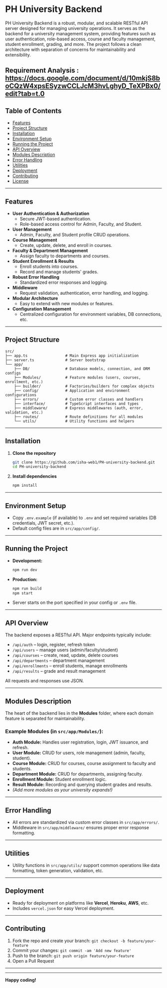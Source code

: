 # PH University Backend

PH University Backend is a robust, modular, and scalable RESTful API server designed for managing university operations. It serves as the backend for a university management system, providing features such as user authentication, role-based access, course and faculty management, student enrollment, grading, and more. The project follows a clean architecture with separation of concerns for maintainability and extensibility.

## Requirement Analysis :  https://docs.google.com/document/d/10mkjS8boCQzW4xpsESyzwCCLJcM3hvLghyD_TeXPBx0/edit?tab=t.0


## Table of Contents

- [Features](#features)
- [Project Structure](#project-structure)
- [Installation](#installation)
- [Environment Setup](#environment-setup)
- [Running the Project](#running-the-project)
- [API Overview](#api-overview)
- [Modules Description](#modules-description)
- [Error Handling](#error-handling)
- [Utilities](#utilities)
- [Deployment](#deployment)
- [Contributing](#contributing)
- [License](#license)

---

## Features

- **User Authentication & Authorization**
  - Secure JWT-based authentication.
  - Role-based access control for Admin, Faculty, and Student.
- **User Management**
  - Admin, Faculty, and Student profile CRUD operations.
- **Course Management**
  - Create, update, delete, and enroll in courses.
- **Faculty & Department Management**
  - Assign faculty to departments and courses.
- **Student Enrollment & Results**
  - Enroll students into courses.
  - Record and manage students' grades.
- **Robust Error Handling**
  - Standardized error responses and logging.
- **Middleware**
  - Request validation, authentication, error handling, and logging.
- **Modular Architecture**
  - Easy to extend with new modules or features.
- **Configuration Management**
  - Centralized configuration for environment variables, DB connections, etc.

---

## Project Structure

```
src/
├── app.ts                 # Main Express app initialization
├── server.ts              # Server bootstrap
└── app/
    ├── DB/                # Database models, connection, and ORM configs
    ├── Modules/           # Feature modules (users, courses, enrollment, etc.)
    ├── builder/           # Factories/builders for complex objects
    ├── config/            # Application and environment configurations
    ├── errors/            # Custom error classes and handlers
    ├── interface/         # TypeScript interfaces and types
    ├── middleware/        # Express middlewares (auth, error, validation, etc.)
    ├── routes/            # Route definitions for all modules
    └── utils/             # Utility functions and helpers
```

---

## Installation

1. **Clone the repository**
   ```bash
   git clone https://github.com/isha-web1/PH-university-backend.git
   cd PH-university-backend
   ```

2. **Install dependencies**
   ```bash
   npm install
   ```

---

## Environment Setup

- Copy `.env.example` (if available) to `.env` and set required variables (DB credentials, JWT secret, etc.).
- Default config files are in `src/app/config/`.

---

## Running the Project

- **Development:**
  ```bash
  npm run dev
  ```
- **Production:**
  ```bash
  npm run build
  npm start
  ```

- Server starts on the port specified in your config or `.env` file.

---

## API Overview

The backend exposes a RESTful API. Major endpoints typically include:

- `/api/auth` – login, register, refresh token
- `/api/users` – manage users (admin/faculty/student)
- `/api/courses` – create, read, update, delete courses
- `/api/departments` – department management
- `/api/enrollments` – enroll students, manage enrollments
- `/api/results` – grade and result management

All requests and responses use JSON.

---

## Modules Description

The heart of the backend lies in the **Modules** folder, where each domain feature is separated for maintainability.

### Example Modules (in `src/app/Modules/`):

- **Auth Module:** Handles user registration, login, JWT issuance, and refresh.
- **User Module:** CRUD for users, role management (admin, faculty, student).
- **Course Module:** CRUD for courses, course assignment to faculty and students.
- **Department Module:** CRUD for departments, assigning faculty.
- **Enrollment Module:** Student enrollment logic.
- **Result Module:** Recording and querying student grades and results.
- *(Add more modules as your university expands!)*

---

## Error Handling

- All errors are standardized via custom error classes in `src/app/errors/`.
- Middleware in `src/app/middleware/` ensures proper error response formatting.

---

## Utilities

- Utility functions in `src/app/utils/` support common operations like data formatting, token generation, validation, etc.

---

## Deployment

- Ready for deployment on platforms like **Vercel**, **Heroku**, **AWS**, etc.
- Includes `vercel.json` for easy Vercel deployment.

---

## Contributing

1. Fork the repo and create your branch: `git checkout -b feature/your-feature`
2. Commit your changes: `git commit -am 'Add new feature'`
3. Push to the branch: `git push origin feature/your-feature`
4. Open a Pull Request

---



---

**Happy coding!**
